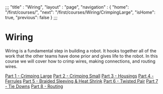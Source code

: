 ;;;
 "title" : "Wiring",
 "layout" : "page",
 "navigation" : {
   "home": "/first/courses/",
   "next": "/first/courses/Wiring/CrimpingLarge",
   "isHome": true,
   "previous": false
 }
;;;

Wiring
===
Wiring is a fundamental step in building a robot. It hooks together all of the work that the other teams have done prior and gives life to the robot. In this course we will cover how to crimp wires, making connections, and routing wires.

[Part 1 - Crimping Large](/first/courses/Wiring/CrimpingLarge/)
[Part 2 - Crimping Small](/first/courses/Wiring/CrimpingSmall/)
[Part 3 - Housings](/first/courses/Wiring/Housings/)
[Part 4 - Ferrules](/first/courses/Wiring/Ferrules/)
[Part 5 - Braided Sleeving & Heat Shrink](/first/courses/Wiring/BraidedSleevingAndHeatShrink/)
[Part 6 - Twisted Pair](/first/courses/Wiring/TwistedPair/)
[Part 7 - Tie Downs](/first/courses/Wiring/TieDowns/)
[Part 8 - Routing](/first/courses/Wiring/Routing/)
